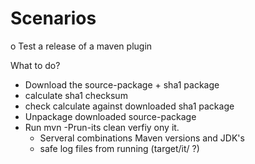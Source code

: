 
Scenarios
=========

 o Test a release of a maven plugin


   What to do?

 * Download the source-package + sha1 package
 * calculate sha1 checksum
 * check calculate against downloaded sha1 package
 * Unpackage downloaded source-package
 * Run mvn -Prun-its clean verfiy ony it.
   * Serveral combinations Maven versions and JDK's
   * safe log files from running (target/it/ ?)
   
